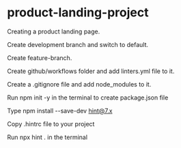 # product-landing-project

Creating a product landing page.

Create development branch and switch to default.

Create feature-branch.

Create github/workflows folder and add linters.yml file to it.

Create a .gitignore file and add node_modules to it.

Run npm init -y in the terminal to create package.json file

Type npm install --save-dev hint@7.x

Copy .hintrc file to your project

Run npx hint . in the terminal
